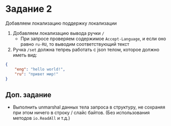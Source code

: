 # Задание 2

Добавляем локализацию поддержку локализации

1. Добавляем локализацию вывода ручки `/`
    * При запросе проверяем содержимое `Accept-Language`, и если оно равно `ru-RU`,
    то выводим соответствующий текст
1. Ручка `/set` должна тепреь работать с json телом, которое должно иметь вид:

```json
{
    "eng": "hello world!",
    "ru": "привет мир!"
}
```

## Доп. задание

* Выполнить unmarshal данных тела запроса в структуру, не сохраняя при этом
ничего в строку / слайс байтов. (Без использования методов `io.ReadAll` и т.д.)
